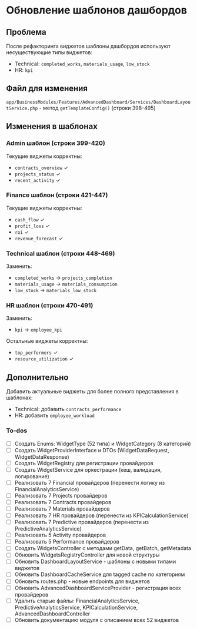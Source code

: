 <!-- 4cab82cd-0045-4981-8378-8f3cd28b5c28 ea587c70-bb3b-4a30-a941-635a0f5a562c -->
# Обновление шаблонов дашбордов

## Проблема

После рефакторинга виджетов шаблоны дашбордов используют несуществующие типы виджетов:

- Technical: `completed_works`, `materials_usage`, `low_stock`
- HR: `kpi`

## Файл для изменения

`app/BusinessModules/Features/AdvancedDashboard/Services/DashboardLayoutService.php` - метод `getTemplateConfig()` (строки 398-495)

## Изменения в шаблонах

### Admin шаблон (строки 399-420)

Текущие виджеты корректны:

- `contracts_overview` ✓
- `projects_status` ✓
- `recent_activity` ✓

### Finance шаблон (строки 421-447)

Текущие виджеты корректны:

- `cash_flow` ✓
- `profit_loss` ✓
- `roi` ✓
- `revenue_forecast` ✓

### Technical шаблон (строки 448-469)

Заменить:

- `completed_works` → `projects_completion`
- `materials_usage` → `materials_consumption`
- `low_stock` → `materials_low_stock`

### HR шаблон (строки 470-491)

Заменить:

- `kpi` → `employee_kpi`

Остальные виджеты корректны:

- `top_performers` ✓
- `resource_utilization` ✓

## Дополнительно

Добавить актуальные виджеты для более полного представления в шаблонах:

- Technical: добавить `contracts_performance`
- HR: добавить `employee_workload`

### To-dos

- [ ] Создать Enums: WidgetType (52 типа) и WidgetCategory (8 категорий)
- [ ] Создать WidgetProviderInterface и DTOs (WidgetDataRequest, WidgetDataResponse)
- [ ] Создать WidgetRegistry для регистрации провайдеров
- [ ] Создать WidgetService для оркестрации (кеш, валидация, логирование)
- [ ] Реализовать 7 Financial провайдеров (перенести логику из FinancialAnalyticsService)
- [ ] Реализовать 7 Projects провайдеров
- [ ] Реализовать 7 Contracts провайдеров
- [ ] Реализовать 7 Materials провайдеров
- [ ] Реализовать 7 HR провайдеров (перенести из KPICalculationService)
- [ ] Реализовать 7 Predictive провайдеров (перенести из PredictiveAnalyticsService)
- [ ] Реализовать 5 Activity провайдеров
- [ ] Реализовать 5 Performance провайдеров
- [ ] Создать WidgetsController с методами getData, getBatch, getMetadata
- [ ] Обновить WidgetsRegistryController для новой структуры
- [ ] Обновить DashboardLayoutService - шаблоны с новыми типами виджетов
- [ ] Обновить DashboardCacheService для tagged cache по категориям
- [ ] Обновить routes.php - новые endpoints для виджетов
- [ ] Обновить AdvancedDashboardServiceProvider - регистрация всех провайдеров
- [ ] Удалить старые файлы: FinancialAnalyticsService, PredictiveAnalyticsService, KPICalculationService, AdvancedDashboardController
- [ ] Обновить документацию модуля с описанием всех 52 виджетов